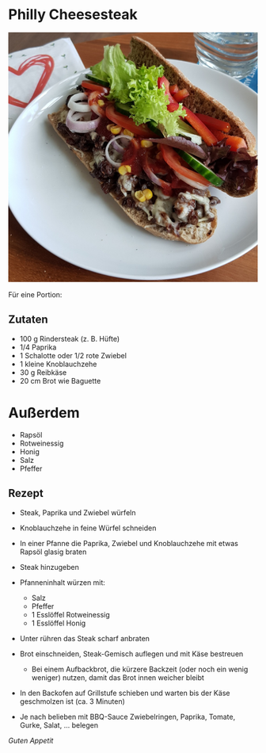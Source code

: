 # Philly Cheesesteak

![img](imgs/Philly_Cheesesteak.jpg)

Für eine Portion:

## Zutaten
- 100 g Rindersteak (z. B. Hüfte)
- 1/4 Paprika
- 1 Schalotte oder 1/2 rote Zwiebel
- 1 kleine Knoblauchzehe
- 30 g Reibkäse
- 20 cm Brot wie Baguette

# Außerdem
- Rapsöl
- Rotweinessig
- Honig
- Salz
- Pfeffer


## Rezept
- Steak, Paprika und Zwiebel würfeln

- Knoblauchzehe in feine Würfel schneiden

- In einer Pfanne die Paprika, Zwiebel und Knoblauchzehe mit etwas Rapsöl glasig braten

- Steak hinzugeben

- Pfanneninhalt würzen mit:
  - Salz
  - Pfeffer
  - 1 Esslöffel Rotweinessig
  - 1 Esslöffel Honig

- Unter rühren das Steak scharf anbraten

- Brot einschneiden, Steak-Gemisch auflegen und mit Käse bestreuen
  - Bei einem Aufbackbrot, die kürzere Backzeit (oder noch ein wenig weniger) nutzen, damit das Brot innen weicher bleibt

- In den Backofen auf Grillstufe schieben und warten bis der Käse geschmolzen ist (ca. 3 Minuten)

- Je nach belieben mit BBQ-Sauce Zwiebelringen, Paprika, Tomate, Gurke, Salat, ... belegen

*Guten Appetit*
